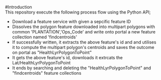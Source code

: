 #Introduction   
This repository execute the following process flow using the Python API;
   - Download a feature service with given a sepcific feature ID
   - Dissolves the polygon feature downloaded into multipart polygons with common 'PLANTATION','Ops_Code' and write onto portal a new feature collection named 'findcentroids'
   - If successfully written, it extracts the above feature's id and and utilises it to compute the multipart polygon's centroids and saves the outcome on portal as "HealthLyrPolygonToPoint"
   - It gets the above feature's id, downloads it extrcats the Lat/HealthLyrPolygonToPoint
   - It ends by searching and deleting the "HealthLyrPolygonToPoint" and "findcentroids" feature collections







